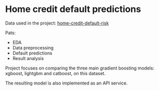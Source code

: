 # Home credit default predictions

Data used in the project: [home-credit-default-risk](https://www.kaggle.com/competitions/home-credit-default-ris)

Pats:

- EDA
- Data preprocessing
- Default predictions
- Result analysis

Project focuses on comparing the three main gradient boosting models: xgboost, lightgbm and catboost, on this dataset.

The resulting model is also implemented as an API service.
